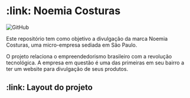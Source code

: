 <h1>
  :link: 
  Noemia Costuras
</h1> 

<img alt="GitHub" src="https://img.shields.io/github/license/rafaelpradoj/noemiaCosturas">

<p>
  Este repositório tem como objetivo a divulgação da marca Noemia Costuras, uma micro-empresa sediada em São Paulo.
</p>

<p>
  O projeto relaciona o empreendedorismo brasileiro com a revolução tecnológica. A empresa em questão é uma das primeiras em seu bairro a ter um website para divulgação de seus produtos.
</p>  

<h2>
  :link: 
  Layout do projeto
</h2>

